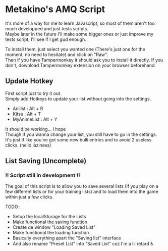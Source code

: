 # Metakino's AMQ Script
It's more of a way for me to learn Javascript, so most of them aren't too much developped and just tests scripts.  
Maybe later in the future I'll make some bigger ones or just improve my tests script, I'll see if I get gud enough.

To install them, just select you wanted one (There's just one for the moment, no need to hesitate) and click on "Raw".  
Then if you have Tampermonkey it should ask you to install it directly. If you don't, download Tampermonkey extension on your browser beforehand.

## Update Hotkey

First script just to try it out.  
Simply add Hotkeys to update your list without going into the settings.

- Anilist : Alt + R
- Kitsu : Alt + T
- MyAnimeList : Alt + Y

It should be working... I hope    
Though if you wanna change your list, you still have to go in the settings. It's just if like you've got some new bulli entries and to avoid 2 useless clicks. (hello laziness)

## List Saving (Uncomplete)

### **!! Script still in development !!**
 
The goal of this script is to allow you to save several lists (If you play on a few different lists or for your training lists) and to load them into the game within just a few clicks.

TODO : 
- Setup the localStorage for the Lists
- Make functional the saving function
- Create de window "Loading Saved List"
- Make functional the loading function
- Basically everything apart the "Saving list" interface
- And also rename "Preset List" into "Saved List" coz I'm a lil retard ♿
